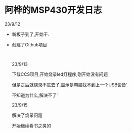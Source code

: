 # 阿桦的MSP430开发日志



23/9/12

- 新板子到了,开始干.

- 创建了Github项目

  ​

  23/9/13

  下载CCS项目,开始烧录led灯程序,刚开始没有问题

  但是之后就烧录不进去了,显示是电脑找不到上一个USB设备'

  不知道为什么,解决不了'

  23/9/15

  解决了烧录问题

  开始继续看书之类的

  ​

